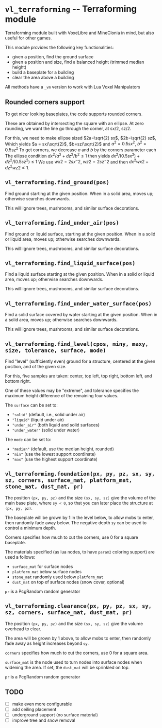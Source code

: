 # `vl_terraforming` -- Terraforming module

Terraforming module built with VoxeLibre and MineClonia in mind, but also useful for other games.

This module provides the following key functionalities:

- given a position, find the ground surface
- given a position and size, find a balanced height (trimmed median height)
- build a baseplate for a building
- clear the area above a building

All methods have a `_vm` version to work with Lua Voxel Manipulators

## Rounded corners support

To get nicer looking baseplates, the code supports rounded corners.

These are obtained by intersecting the square with an ellipse.
At zero rounding, we want the line go through the corner, at sx/2, sz/2.

For this, we need to make ellipse sized $2a=\sqrt{2} sx$, $2b=\sqrt{2} sz$,
Which yields $a = sx/\sqrt{2}$, $b=sz/\sqrt{2}$ and $a^2=0.5 sx^2$, $b^2=0.5 sz^2$
To get corners, we decrease $a$ and $b$ by the corners parameter each
The ellipse condition $dx^2/a^2+dz^2/b^2 \leq 1$ then yields $dx^2/(0.5 sx^2) + dz^2/(0.5 sz^2) \leq 1$
We use $wx2=2 sx^-2$, $wz2=2 sz^-2$ and then $dx^2 wx2 + dz^2 wz2 \leq 1$.


## `vl_terraforming.find_ground(pos)`

Find ground starting at the given position. When in a solid area, moves up; otherwise searches downwards.

This will ignore trees, mushrooms, and similar surface decorations.


## `vl_terraforming.find_under_air(pos)`

Find ground or liquid surface, starting at the given position. When in a solid or liquid area, moves up; otherwise searches downwards.

This will ignore trees, mushrooms, and similar surface decorations.


## `vl_terraforming.find_liquid_surface(pos)`

Find a liquid surface starting at the given position. When in a solid or liquid area, moves up; otherwise searches downwards.

This will ignore trees, mushrooms, and similar surface decorations.


## `vl_terraforming.find_under_water_surface(pos)`

Find a solid surface covered by water starting at the given position. When in a solid area, moves up; otherwise searches downwards.

This will ignore trees, mushrooms, and similar surface decorations.


## `vl_terraforming.find_level(cpos, miny, maxy, size, tolerance, surface, mode)`

Find "level" (sufficiently even) ground for a structure, centered at the given position, and of the given size.

For this, five samples are taken: center, top left, top right, bottom left, and bottom right.

One of these values may be "extreme", and tolerance specifies the maximum height difference of the remaining four values.

The `surface` can be set to:
- `"solid"` (default, i.e., solid under air)
- `"liquid"` (liquid under air)
- `"under_air"` (both liquid and solid surfaces)
- `"under_water"` (solid under water)

The `mode` can be set to:
- `"median"` (default, use the median height, rounded)
- `"min"` (use the lowest support coordinate)
- `"max"` (use the highest support coordinate)


## `vl_terraforming.foundation(px, py, pz, sx, sy, sz, corners, surface_mat, platform_mat, stone_mat, dust_mat, pr)`

The position `(px, py, pz)` and the size `(sx, sy, sz)` give the volume of the main base plate,
where `sy < 0`, so that you can later place the structure at `(px, py, pz)`.

The baseplate will be grown by 1 in the level below, to allow mobs to enter, then randomly fade away below.
The negative depth `sy` can be used to control a minimum depth.

Corners specifies how much to cut the corners, use 0 for a square baseplate.

The materials specified (as lua nodes, to have `param2` coloring support) are used a follows:

- `surface_mat` for surface nodes
- `platform_mat` below surface nodes
- `stone_mat` randomly used below `platform_mat`
- `dust_mat` on top of surface nodes (snow cover, optional)

`pr` is a PcgRandom random generator


## `vl_terraforming.clearance(px, py, pz, sx, sy, sz, corners, surface_mat, dust_mat, pr)`

The position `(px, py, pz)` and the size `(sx, sy, sz)` give the volume overhead to clear.

The area will be grown by 1 above, to allow mobs to enter, then randomly fade away as height increases beyond `sy`.

`corners` specifies how much to cut the corners, use 0 for a square area.

`surface_mat` is the node used to turn nodes into surface nodes when widening the area. If set, the `dust_mat` will be sprinkled on top.

`pr` is a PcgRandom random generator


## TODO

- [ ] make even more configurable
- [ ] add ceiling placement
- [ ] underground support (no surface material)
- [ ] improve tree and snow removal
